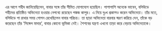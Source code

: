 এর আগে শহীদ জানিয়েছিলেন, বাবার সঙ্গে তাঁর সীমিত যোগাযোগ হয়েছিল। পাশাপাশি অনেকে ভাবেন, বলিউডে শহীদের প্রতিষ্ঠিত অভিনেতা হওয়ার নেপথ্যে রয়েছেন পঙ্কজ কাপুর। এ নিয়ে দুঃখ প্রকাশও করেন অভিনেতা। তাঁর মতে, বলিউডে পা রাখার সময় গোপন রেখেছিলেন বাবার পরিচয়। তা ছাড়া অভিনেতা বারবার স্মরণ করিয়ে দেন, তাঁকে বড় করেছেন তাঁর ‘সিঙ্গেল মাদার’, বাবার কোনো ভূমিকা নেই। শৈশবের যন্ত্রণা এখনো তাড়া করে বেড়ায় অভিনেতাকে।
